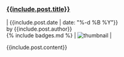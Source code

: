 ### [{{include.post.title}}]({{include.post.url}})

| {{include.post.date | date: "%-d %B %Y"}}<br/>by {{include.post.author}}<br/>{% include badges.md %} | ![thumbnail]({{include.post.thumbnail}}) |

{{include.post.content}}